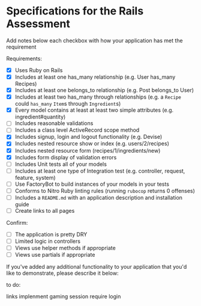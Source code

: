 # Specifications for the Rails Assessment

Add notes below each checkbox with how your application has met the requirement

Requirements:
- [x] Uses Ruby on Rails
- [x] Includes at least one has_many relationship (e.g. User has_many Recipes)
  <!-- Platform has_many video_games -->
- [x] Includes at least one belongs_to relationship (e.g. Post belongs_to User)
  <!-- VideoGame belongs_to platform -->
- [x] Includes at least two has_many through relationships (e.g. a `Recipe` could `has_many` `Item`s through `Ingredient`s)
  <!-- Platform has_many gamers through video_games & Gamer has_many platforms through video_games -->
  <!-- VideoGame has_many gamers through gaming_sessions & Gamer has_many :video_games, through: :gaming_sessions -->
- [x] Every model contains at least at least two simple attributes (e.g. ingredient#quantity)
  <!-- Gamer has a name, gamertag, and password; GamingSession has a start_time, end_time, and rating; Platform has a name, developer, and release_datte; VideoGame has a name, release_date, and genre. -->
- [ ] Includes reasonable validations
  <!-- Gamer validates for presence of name, gamertag, and password, for uniqueness of username, and for password requirements.  -->
  <!-- VideoGame validates for presence of name, release_date, and genre, and for uniqueness of name within a platform. -->
- [ ] Includes a class level ActiveRecord scope method
  <!-- https://guides.rubyonrails.org/active_record_querying.html#scopes -->
- [x] Includes signup, login and logout functionality (e.g. Devise)
  <!-- A gamer can signin, signout, and sign up -->
- [x] Includes nested resource show or index (e.g. users/2/recipes)
  <!-- platforms/1/video_games will load the index page for video_games -->
  <!-- platforms/1/video_game/1 will load the show page for that video_game -->
- [x] Includes nested resource form (recipes/1/ingredients/new)
  <!-- platforms/1/video_games/new will load a form to create a new video_game -->
  <!-- platforms/1/video_games/1/edit will load a form to edit a new video_game -->
- [x] Includes form display of validation errors
  <!-- gamer and video_game forms show a list of errors upon invalid input -->
- [ ] Includes Unit tests all of your models
- [ ] Includes at least one type of Integration test (e.g. controller, request, feature, system)
- [ ] Use FactoryBot to build instances of your models in your tests
- [ ] Conforms to Nitro Ruby linting rules (running `rubocop` returns 0 offenses)
- [ ] Includes a `README.md` with an application description and installation guide
- [ ] Create links to all pages

Confirm:
- [ ] The application is pretty DRY
- [ ] Limited logic in controllers
- [ ] Views use helper methods if appropriate
- [ ] Views use partials if appropriate

If you've added any additional functionality to your application that you'd like to demonstrate, please describe it below:

<!-- ideas: slugs in urls, pictures, bootstrap -->
to do:

links
implenment gaming session
require login
